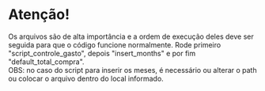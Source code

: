 # Atenção!
Os arquivos são de alta importância e a ordem de execução deles deve ser seguida para que o código funcione normalmente.
Rode primeiro "script_controle_gasto", depois "insert_months" e por fim "default_total_compra".<br>
OBS: no caso do script para inserir os meses, é necessário ou alterar o path ou colocar o arquivo dentro do local informado.